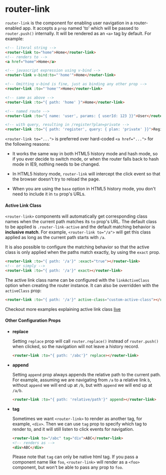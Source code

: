 # router-link

`router-link` is the component for enabling user navigation in a router-enabled app. It accepts a `prop` named 'to' which will be passed to `router.push()` internally. It will be rendered as an `<a>` tag by default. For example:

``` html
<!-- literal string -->
<router-link to="home">Home</router-link>
<!-- renders to -->
<a href="home">Home</a>

<!-- javascript expression using v-bind -->
<router-link v-bind:to="'home'">Home</router-link>

<!-- Omitting v-bind is fine, just as binding any other prop -->
<router-link :to="'home'">Home</router-link>

<!-- same as above -->
<router-link :to="{ path: 'home' }">Home</router-link>

<!-- named route -->
<router-link :to="{ name: 'user', params: { userId: 123 }}">User</router-link>

<!-- with query, resulting in /register?plan=private -->
<router-link :to="{ path: 'register', query: { plan: 'private' }}">Register</router-link>
```

`<router-link to="...">` is preferred over hard-coded `<a href="...">` for the following reasons:

- It works the same way in both HTML5 history mode and hash mode, so if you ever decide to switch mode, or when the router falls back to hash mode in IE9, nothing needs to be changed.

- In HTML5 history mode, `router-link` will intercept the click event so that the browser doesn't try to reload the page.

- When you are using the `base` option in HTML5 history mode, you don't need to include it in `to` prop's URLs.

#### Active Link Class

`<router-link>` components will automatically get corresponding class names when the current path matches its `to` prop's URL. The default class to be applied is `.router-link-active` and the default matching behavior is **inclusive match**. For example, `<router-link to="/a">` will get this class applied as long as the current path starts with `/a`.

It is also possible to configure the matching behavior so that the active class is only applied when the paths match exactly, by using the `exact` prop.

``` html
<router-link :to="{ path: '/a'}" :exact="true"></router-link>
<!-- or simply -->
<router-link :to="{ path: '/a'}" exact></router-link>
```

The active link class name can be configured with the `linkActiveClass` option when creating the router instance. It can also be overridden with the `activeClass` prop:

``` html
<router-link :to="{ path: '/a'}" active-class="custom-active-class"></router-link>
```

Checkout more examples explaining active link class [live](http://jsfiddle.net/fnlCtrl/dokbyypq/)

#### Other Configuration Props

- **replace**

  Setting `replace` prop will call `router.replace()` instead of `router.push()` when clicked, so the navigation will not leave a history record.

  ``` html
  <router-link :to="{ path: '/abc'}" replace></router-link>
  ```

- **append**

  Setting `append` prop always appends the relative path to the current path. For example, assuming we are navigating from `/a` to a relative link `b`, without `append` we will end up at `/b`, but with `append` we will end up at `/a/b`.

  ``` html
  <router-link :to="{ path: 'relative/path'}" append></router-link>
  ```

- **tag**

  Sometimes we want `<router-link>` to render as another tag, for example, `<div>`. Then we can use `tag` prop to specify which tag to render to, and it will still listen to click events for navigation.

  ``` html
  <router-link to="/abc" tag="div">ABC</router-link>
  <!-- renders as -->
  <div>ABC</div>
  ``` 

  Please note that `tag` can only be native html tag. If you pass a component name like `foo`, `<router-link>` will render as a `<foo>` component, but won't be able to pass any prop to `foo`.
  